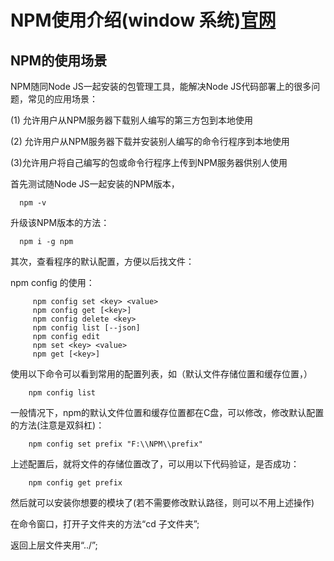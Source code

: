 # NPM使用介绍(window 系统)[官网](https://www.npmjs.com/)

## NPM的使用场景

NPM随同Node JS一起安装的包管理工具，能解决Node JS代码部署上的很多问题，常见的应用场景：

(1) 允许用户从NPM服务器下载别人编写的第三方包到本地使用

(2) 允许用户从NPM服务器下载并安装别人编写的命令行程序到本地使用

(3)允许用户将自己编写的包或命令行程序上传到NPM服务器供别人使用

首先测试随Node JS一起安装的NPM版本，
```
  npm -v
```
升级该NPM版本的方法：
```
  npm i -g npm
```
其次，查看程序的默认配置，方便以后找文件：

npm config 的使用：
```
     npm config set <key> <value>
     npm config get [<key>]
     npm config delete <key>
     npm config list [--json]
     npm config edit
     npm set <key> <value>
     npm get [<key>]
```
使用以下命令可以看到常用的配置列表，如（默认文件存储位置和缓存位置，）
```
    npm config list
```
一般情况下，npm的默认文件位置和缓存位置都在C盘，可以修改，修改默认配置的方法(注意是双斜杠)：
```
    npm config set prefix "F:\\NPM\\prefix"
```
上述配置后，就将文件的存储位置改了，可以用以下代码验证，是否成功：
```
    npm config get prefix
```
然后就可以安装你想要的模块了(若不需要修改默认路径，则可以不用上述操作)    
 
在命令窗口，打开子文件夹的方法“cd 子文件夹”;

返回上层文件夹用“../”;  
